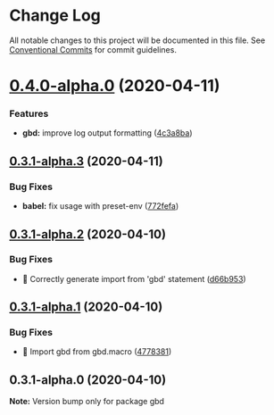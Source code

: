 # Change Log

All notable changes to this project will be documented in this file.
See [Conventional Commits](https://conventionalcommits.org) for commit guidelines.

# [0.4.0-alpha.0](https://github.com/anilanar/gbd/compare/v0.3.1-alpha.3...v0.4.0-alpha.0) (2020-04-11)


### Features

* **gbd:** improve log output formatting ([4c3a8ba](https://github.com/anilanar/gbd/commit/4c3a8ba35f3470df694e6db0b81940434af7cb62))





## [0.3.1-alpha.3](https://github.com/anilanar/gbd/compare/v0.3.1-alpha.2...v0.3.1-alpha.3) (2020-04-11)


### Bug Fixes

* **babel:** fix usage with preset-env ([772fefa](https://github.com/anilanar/gbd/commit/772fefa7c2834f22bec10bf4b7a0e15b7fa975a8))





## [0.3.1-alpha.2](https://github.com/anilanar/gbd/compare/v0.3.1-alpha.1...v0.3.1-alpha.2) (2020-04-10)


### Bug Fixes

* 🐛 Correctly generate import from 'gbd' statement ([d66b953](https://github.com/anilanar/gbd/commit/d66b95324f16db37c15e925a5de4c9cc8556c426))





## [0.3.1-alpha.1](https://github.com/anilanar/gbd/compare/v0.3.1-alpha.0...v0.3.1-alpha.1) (2020-04-10)


### Bug Fixes

* 🐛 Import gbd from gbd.macro ([4778381](https://github.com/anilanar/gbd/commit/4778381594e8b375be7db62e1220e56af2175b7e))





## 0.3.1-alpha.0 (2020-04-10)

**Note:** Version bump only for package gbd
